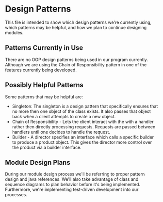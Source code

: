 # Design Patterns

This file is intended to show which design patterns we're currently using, which patterns may be helpful, and how we plan to continue designing modules.

## Patterns Currently in Use

There are no OOP design patterns being used in our program currently. Although we are using the Chain of Responsibility pattern in one of the features currently being developed.

## Possibly Helpful Patterns

Some patterns that may be helpful are:
* Singleton: The singleton is a design pattern that specifically ensures that no more then one object of the class exists. It also passes that object back when a client attempts to create a new object.
* Chain of Responsibility - Lets the client interact with the with a handler rather then directly processing requests. Requests are passed between handlers until one decides to handle the request.
* Builder - A director specifies an interface which calls a specific builder to produce a product object. This gives the director more control over the product via a builder interface. 

## Module Design Plans

During our module design process we'll be referring to proper pattern design and java references. We'll also take advantage of class and sequence diagrams to plan behavior before it's being implemented. Furthermore, we're implementing test-driven development into our processes.

